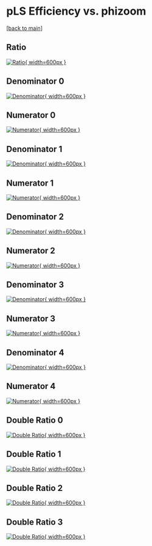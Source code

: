 # pLS Efficiency vs. phizoom

[[back to main](./)]



## Ratio

[![Ratio](../mtv/var/pLS_xtr_11_-1_eff_phizoom.png){ width=600px }](../mtv/var/pLS_xtr_11_-1_eff_phizoom.pdf)

## Denominator 0

[![Denominator](../mtv/den/pLS_xtr_11_-1_eff_phizoom_den0.png){ width=600px }](../mtv/den/pLS_xtr_11_-1_eff_phizoom_den0.pdf)

## Numerator 0

[![Numerator](../mtv/num/pLS_xtr_11_-1_eff_phizoom_num0.png){ width=600px }](../mtv/num/pLS_xtr_11_-1_eff_phizoom_num0.pdf)

## Denominator 1

[![Denominator](../mtv/den/pLS_xtr_11_-1_eff_phizoom_den1.png){ width=600px }](../mtv/den/pLS_xtr_11_-1_eff_phizoom_den1.pdf)

## Numerator 1

[![Numerator](../mtv/num/pLS_xtr_11_-1_eff_phizoom_num1.png){ width=600px }](../mtv/num/pLS_xtr_11_-1_eff_phizoom_num1.pdf)

## Denominator 2

[![Denominator](../mtv/den/pLS_xtr_11_-1_eff_phizoom_den2.png){ width=600px }](../mtv/den/pLS_xtr_11_-1_eff_phizoom_den2.pdf)

## Numerator 2

[![Numerator](../mtv/num/pLS_xtr_11_-1_eff_phizoom_num2.png){ width=600px }](../mtv/num/pLS_xtr_11_-1_eff_phizoom_num2.pdf)

## Denominator 3

[![Denominator](../mtv/den/pLS_xtr_11_-1_eff_phizoom_den3.png){ width=600px }](../mtv/den/pLS_xtr_11_-1_eff_phizoom_den3.pdf)

## Numerator 3

[![Numerator](../mtv/num/pLS_xtr_11_-1_eff_phizoom_num3.png){ width=600px }](../mtv/num/pLS_xtr_11_-1_eff_phizoom_num3.pdf)

## Denominator 4

[![Denominator](../mtv/den/pLS_xtr_11_-1_eff_phizoom_den4.png){ width=600px }](../mtv/den/pLS_xtr_11_-1_eff_phizoom_den4.pdf)

## Numerator 4

[![Numerator](../mtv/num/pLS_xtr_11_-1_eff_phizoom_num4.png){ width=600px }](../mtv/num/pLS_xtr_11_-1_eff_phizoom_num4.pdf)

## Double Ratio 0

[![Double Ratio](../mtv/ratio/pLS_xtr_11_-1_eff_phizoom_ratio0.png){ width=600px }](../mtv/ratio/pLS_xtr_11_-1_eff_phizoom_ratio0.pdf)

## Double Ratio 1

[![Double Ratio](../mtv/ratio/pLS_xtr_11_-1_eff_phizoom_ratio1.png){ width=600px }](../mtv/ratio/pLS_xtr_11_-1_eff_phizoom_ratio1.pdf)

## Double Ratio 2

[![Double Ratio](../mtv/ratio/pLS_xtr_11_-1_eff_phizoom_ratio2.png){ width=600px }](../mtv/ratio/pLS_xtr_11_-1_eff_phizoom_ratio2.pdf)

## Double Ratio 3

[![Double Ratio](../mtv/ratio/pLS_xtr_11_-1_eff_phizoom_ratio3.png){ width=600px }](../mtv/ratio/pLS_xtr_11_-1_eff_phizoom_ratio3.pdf)

